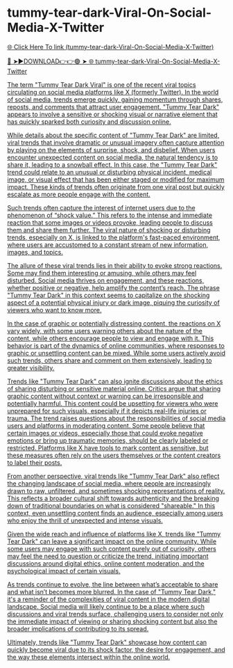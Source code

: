 # tummy-tear-dark-Viral-On-Social-Media-X-Twitter

<a href="https://mynet.cfd/fgyjgh"> 🌐 Click Here To link (tummy-tear-dark-Viral-On-Social-Media-X-Twitter)

🔴 ➤►DOWNLOAD👉👉🟢 ➤  <a href="https://mynet.cfd/fgyjgh"> 🌐 tummy-tear-dark-Viral-On-Social-Media-X-Twitter

The term "Tummy Tear Dark Viral" is one of the recent viral topics circulating on social media platforms like X (formerly Twitter). In the world of social media, trends emerge quickly, gaining momentum through shares, reposts, and comments that attract user engagement. "Tummy Tear Dark" appears to involve a sensitive or shocking visual or narrative element that has quickly sparked both curiosity and discussion online.

While details about the specific content of "Tummy Tear Dark" are limited, viral trends that involve dramatic or unusual imagery often capture attention by playing on the elements of surprise, shock, and disbelief. When users encounter unexpected content on social media, the natural tendency is to share it, leading to a snowball effect. In this case, the "Tummy Tear Dark" trend could relate to an unusual or disturbing physical incident, medical image, or visual effect that has been either staged or modified for maximum impact. These kinds of trends often originate from one viral post but quickly escalate as more people engage with the content.

Such trends often capture the interest of internet users due to the phenomenon of “shock value.” This refers to the intense and immediate reaction that some images or videos provoke, leading people to discuss them and share them further. The viral nature of shocking or disturbing trends, especially on X, is linked to the platform's fast-paced environment, where users are accustomed to a constant stream of new information, images, and topics.

The allure of these viral trends lies in their ability to evoke strong reactions. Some may find them interesting or amusing, while others may feel disturbed. Social media thrives on engagement, and these reactions, whether positive or negative, help amplify the content’s reach. The phrase "Tummy Tear Dark" in this context seems to capitalize on the shocking aspect of a potential physical injury or dark image, piquing the curiosity of viewers who want to know more. 

In the case of graphic or potentially distressing content, the reactions on X vary widely, with some users warning others about the nature of the content, while others encourage people to view and engage with it. This behavior is part of the dynamics of online communities, where responses to graphic or unsettling content can be mixed. While some users actively avoid such trends, others share and comment on them extensively, leading to greater visibility.

Trends like "Tummy Tear Dark" can also ignite discussions about the ethics of sharing disturbing or sensitive material online. Critics argue that sharing graphic content without context or warning can be irresponsible and potentially harmful. This content could be upsetting for viewers who were unprepared for such visuals, especially if it depicts real-life injuries or trauma. The trend raises questions about the responsibilities of social media users and platforms in moderating content. Some people believe that certain images or videos, especially those that could evoke negative emotions or bring up traumatic memories, should be clearly labeled or restricted. Platforms like X have tools to mark content as sensitive, but these measures often rely on the users themselves or the content creators to label their posts.

From another perspective, viral trends like "Tummy Tear Dark" also reflect the changing landscape of social media, where people are increasingly drawn to raw, unfiltered, and sometimes shocking representations of reality. This reflects a broader cultural shift towards authenticity and the breaking down of traditional boundaries on what is considered "shareable." In this context, even unsettling content finds an audience, especially among users who enjoy the thrill of unexpected and intense visuals.

Given the wide reach and influence of platforms like X, trends like "Tummy Tear Dark" can leave a significant impact on the online community. While some users may engage with such content purely out of curiosity, others may feel the need to question or criticize the trend, initiating important discussions around digital ethics, online content moderation, and the psychological impact of certain visuals.

As trends continue to evolve, the line between what’s acceptable to share and what isn’t becomes more blurred. In the case of "Tummy Tear Dark," it's a reminder of the complexities of viral content in the modern digital landscape. Social media will likely continue to be a place where such discussions and viral trends surface, challenging users to consider not only the immediate impact of viewing or sharing shocking content but also the broader implications of contributing to its spread. 

Ultimately, trends like "Tummy Tear Dark" showcase how content can quickly become viral due to its shock factor, the desire for engagement, and the way these elements intersect within the online world.
